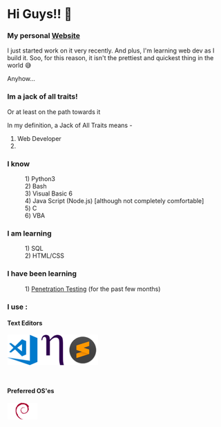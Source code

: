 <!--
### Hi there 👋


**5PID3RH7CK3R/5PID3RH7CK3R** is a ✨ _special_ ✨ repository because its `README.md` (this file) appears on your GitHub profile.

Here are some ideas to get you started:

- 🔭 I’m currently working on ...
- 🌱 I’m currently learning ...
- 👯 I’m looking to collaborate on ...
- 🤔 I’m looking for help with ...
- 💬 Ask me about ...
- 📫 How to reach me: ...
- 😄 Pronouns: ...
- ⚡ Fun fact: ...
-->

# Hi Guys!! 👋

### My personal [Website]
I just started work on it very recently. And plus, I'm learning web dev as I build it. Soo, for this reason, it isn't the prettiest and quickest thing in the world 😅

Anyhow...



### Im a jack of all traits!
Or at least on the path towards it

In my definition, a Jack of All Traits means - 
1) Web Developer
2) 

 ###  I know  
 ⠀⠀⠀⠀1) Python3  
⠀⠀⠀⠀2) Bash   
⠀⠀⠀⠀3) Visual Basic 6  
⠀⠀⠀⠀4) Java Script (Node.js) [although not completely comfortable]  
⠀⠀⠀⠀5) C   
⠀⠀⠀⠀6) VBA

 ### I am learning  
⠀⠀⠀⠀1) SQL   
⠀⠀⠀⠀2) HTML/CSS

 ### I have been learning  
⠀⠀⠀⠀1) [Penetration Testing] (for the past few months)

### I use :
#### **Text Editors**     
<img align= "left" alt="Visual Studio Code" width="70px" src="images/visual-studio-code.png" />
<img align= "left" alt="Nano" width="70px" src="images/nano.webp" />
<img align= "left" alt="Sublime Text" width="70px" src="images/subl.png" />            

<br/><br/>
<br/><br/>
<br/><br/>

#### Preferred OS'es
<img align= "left" alt="Debain" width="70px" src="images/debian.png" />






[website]: https://5pid3rh7ck3rs-website.5pid3rh7ck3r.repl.co/
[Penetration Testing]: https://www.tryhackme.com/p/5PID3RH7CK3R


<!-- https://external-preview.redd.it/V77U-n3OuvNr2I14hRYUcyXBJ1C9dEMV3HUt3dAIViw.png?auto=webp&s=20d05cf394bd203741ddfdffa904af94fdd90544 -->

